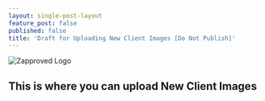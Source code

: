 ```yaml
---
layout: single-post-layout
feature_post: false
published: false
title: 'Draft for Uploading New Client Images [Do Not Publish]'
---
```

![Zapproved Logo]({{site.baseurl}}/img/zapproved-logo.png)
## This is where you can upload New Client Images


